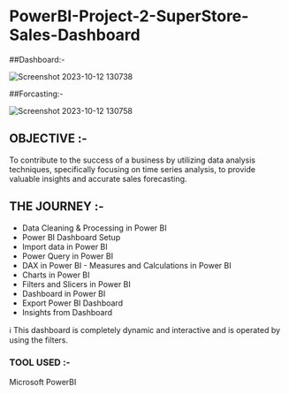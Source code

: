 # PowerBI-Project-2-SuperStore-Sales-Dashboard
##Dashboard:-

![Screenshot 2023-10-12 130738](https://github.com/Dodamanisagar/PowerBI-Project-2-SuperStore-Sales-Dashboard/assets/99800998/ede4b095-8e63-44f4-921e-c34ee3523686)



##Forcasting:-


![Screenshot 2023-10-12 130758](https://github.com/Dodamanisagar/PowerBI-Project-2-SuperStore-Sales-Dashboard/assets/99800998/6e21374a-1f02-4224-9cf6-ee01fd8af357)





## OBJECTIVE :-
To contribute to the success of a business by utilizing data analysis techniques, specifically focusing on time series analysis, to provide valuable insights and accurate sales forecasting.

## THE JOURNEY :-
- Data Cleaning & Processing in Power BI 
- Power BI Dashboard Setup 
- Import data in Power BI 
- Power Query in Power BI 
- DAX in Power BI - Measures and Calculations in Power BI 
- Charts in Power BI 
- Filters and Slicers in Power BI 
- Dashboard in Power BI 
- Export Power BI Dashboard
- Insights from Dashboard


ℹ️ This dashboard is completely dynamic and interactive and is operated by using the filters.  

### TOOL USED :-
Microsoft PowerBI


